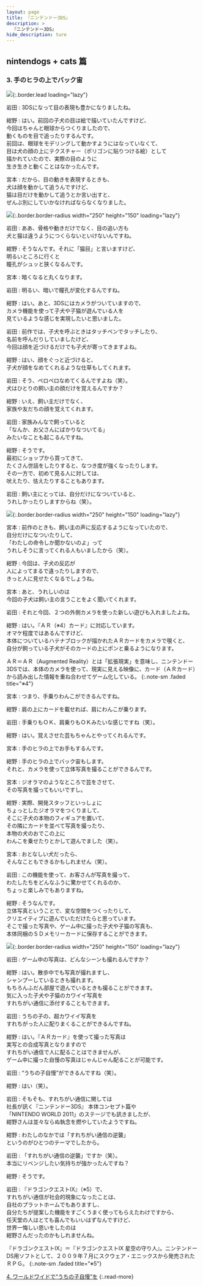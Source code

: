 ```yaml
---
layout: page
title: 『ニンテンドー3DS』
description: >
  『ニンテンドー3DS』
hide_description: ture
---
```


## nintendogs + cats 篇

### 3. 手のヒラの上でバック宙

![](/interviews/jp/3ds/hardware/vol4/img/mainvisual3.jpg){:.border.lead loading="lazy"}

岩田
: 3DSになって目の表現も豊かになりましたね。

紺野
: はい。前回の子犬の目は絵で描いていたんですけど、<br>今回はちゃんと眼球からつくりましたので、<br>動くものを目で追ったりするんです。<br>前回は、眼球をモデリングして動かすようにはなっていなくて、<br>目は犬の顔の上にテクスチャー（ポリゴンに貼りつける絵）として<br>描かれていたので、実際の目のように<br>生き生きと動くことはなかったんです。

宮本
: だから、目の動きを表現するときも、<br>犬は顔を動かして追うんですけど、<br>猫は目だけを動かして追うとか言い出すと、<br>ぜんぶ別にしていかなければならなくなりました。

![](/interviews/jp/3ds/hardware/vol4/img/photo7.jpg){:.border.border-radius width="250" height="150"  loading="lazy"}

岩田
: ああ、骨格や動きだけでなく、目の追い方も<br>犬と猫は違うようにつくらないといけないんですね。

紺野
: そうなんです。それに「猫目」と言いますけど、<br>明るいところに行くと<br>瞳孔がシュッと狭くなるんです。

宮本
: 暗くなると丸くなります。

岩田
: 明るい、暗いで瞳孔が変化するんですね。

紺野
: はい。あと、3DSにはカメラがついていますので、<br>カメラ機能を使って子犬や子猫が遊んでいる人を<br>見ているような感じを実現したいと思いました。

岩田
: 前作では、子犬を呼ぶときはタッチペンでタッチしたり、<br>名前を呼んだりしていましたけど、<br>今回は顔を近づけるだけでも子犬が寄ってきますよね。

紺野
: はい、顔をぐっと近づけると、<br>子犬が顔をなめてくれるような仕草もしてくれます。

岩田
: そう、ペロペロなめてくるんですよね（笑）。<br>犬はひとりの飼い主の顔だけを覚えるんですか？

紺野
: いえ、飼い主だけでなく、<br>家族や友だちの顔を覚えてくれます。

岩田
: 家族みんなで飼っていると<br>「なんか、お父さんにばかりなついてる」<br>みたいなことも起こるんですね。

紺野
: そうです。<br>最初にショップから買ってきて、<br>たくさん世話をしたりすると、なつき度が強くなったりします。<br>その一方で、初めて見る人に対しては、<br>吠えたり、怯えたりすることもあります。

岩田
: 飼い主にとっては、自分だけになついていると、<br>うれしかったりしますからね（笑）。

![](/interviews/jp/3ds/hardware/vol4/img/photo8.jpg){:.border.border-radius width="250" height="150"  loading="lazy"}

宮本
: 前作のときも、飼い主の声に反応するようになっていたので、<br>自分だけになついたりして、<br>「わたしの命令しか聞かないのよ」って<br>うれしそうに言ってくれる人もいましたから（笑）。

紺野
: 今回は、子犬の反応が<br>人によってまるで違ったりしますので、<br>きっと人に見せたくなるでしょうね。

宮本
: あと、うれしいのは<br>今回の子犬は飼い主の言うことをよく聞いてくれます。

岩田
: それと今回、２つの外側カメラを使った新しい遊びも入れましたよね。

紺野
: はい。『ＡＲ（※4）カード』に対応しています。<br>オマケ程度ではあるんですけど、<br>本体についているハテナブロックが描かれたＡＲカードをカメラで覗くと、<br>自分が飼っている子犬がそのカードの上にポンと乗るようになります。


ＡＲ＝ＡＲ（Augmented Reality）とは「拡張現実」を意味し、ニンテンドー3DSでは、本体のカメラを使って、現実に見える映像に、カード（ＡＲカード）から読み出した情報を重ね合わせてゲーム化している。
{:.note-sm .faded title="※4"}

宮本
: つまり、手乗りわんこができるんですね。

紺野
: 肩の上にカードを載せれば、肩にわんこが乗ります。

岩田
: 手乗りもＯＫ、肩乗りもＯＫみたいな感じですね（笑）。

紺野
: はい。覚えさせた芸もちゃんとやってくれるんです。

宮本
: 手のヒラの上でお手もするんです。

紺野
: 手のヒラの上でバック宙もします。<br>それと、カメラを使って立体写真を撮ることができるんです。

宮本
: ジオラマのようなところで芸をさせて、<br>その写真を撮ってもいいですし。

紺野
: 実際、開発スタッフといっしょに<br>ちょっとしたジオラマをつくりまして、<br>そこに子犬の本物のフィギュアを置いて、<br>その隣にカードを並べて写真を撮ったり、<br>本物の犬のおでこの上に<br>わんこを乗せたりとかして遊んでました（笑）。

宮本
: おとなしい犬だったら、<br>そんなこともできるかもしれません（笑）。

岩田
: この機能を使って、お客さんが写真を撮って、<br>わたしたちをどんなふうに驚かせてくれるのか、<br>ちょっと楽しみでもありますね。

紺野
: そうなんです。<br>立体写真ということで、変な空間をつくったりして、<br>クリエイティブに遊んでいただけたらと思っています。<br>そこで撮った写真や、ゲーム中に撮った子犬や子猫の写真も、<br>本体同梱のＳＤメモリーカードに保存することができます。

![](/interviews/jp/3ds/hardware/vol4/img/photo9.jpg){:.border.border-radius width="250" height="150"  loading="lazy"}

岩田
: ゲーム中の写真は、どんなシーンも撮れるんですか？

紺野
: はい。散歩中でも写真が撮れますし、<br>シャンプーしているときも撮れます。<br>もちろんふだん部屋で遊んでいるときも撮ることができます。<br>気に入った子犬や子猫のカワイイ写真を<br>すれちがい通信に添付することもできます。

岩田
: うちの子の、超カワイイ写真を<br>すれちがった人に配りまくることができるんですね。

紺野
: はい。『ＡＲカード』を使って撮った写真は<br>実写との合成写真となりますので<br>すれちがい通信で人に配ることはできませんが、<br>ゲーム中に撮った自慢の写真はじゃんじゃん配ることが可能です。

岩田
: “うちの子自慢”ができるんですね（笑）。

紺野
: はい（笑）。

岩田
: そもそも、すれちがい通信に関しては<br>社長が訊く『ニンテンドー3DS』 本体コンセプト篇や<br>「NINTENDO WORLD 2011」のステージでも訊きましたが、<br>紺野さんは並々ならぬ執念を燃やしていたようですね。

紺野
: わたしのなかでは「すれちがい通信の逆襲」<br>というのがひとつのテーマでしたから。

岩田
: 「すれちがい通信の逆襲」ですか（笑）。<br>本当にリベンジしたい気持ちが強かったんですね？ 

紺野
: そうです。

岩田
: 『ドラゴンクエストIX』（※5）で、<br>すれちがい通信が社会的現象になったことは、<br>自社のプラットホームでもありますし、<br>自分たちが提案した機能をすごくうまく使ってもらえたわけですから、<br>任天堂の人はとても喜んでもいいはずなんですけど、<br>世界一悔しい思いをしたのは<br>紺野さんだったのかもしれませんね。


『ドラゴンクエストIX』＝『ドラゴンクエストIX 星空の守り人』。ニンテンドーDS用ソフトとして、２００９年７月にスクウェア・エニックスから発売されたＲＰＧ。
{:.note-sm .faded title="※5"}



[4. ワールドワイドで“うちの子自慢”を](4.md)
{:.read-more}

